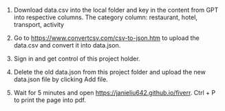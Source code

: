 1. Download data.csv into the local folder and key in the content from GPT into respective columns. The category column: restaurant, hotel, transport, activity

2. Go to https://www.convertcsv.com/csv-to-json.htm to upload the data.csv and convert it into data.json. 

3. Sign in and get control of this project holder.

4. Delete the old data.json from this project folder and upload the new data.json file by clicking Add file.

5. Wait for 5 minutes and open https://janieliu642.github.io/fiverr. Ctrl + P to print the page into pdf.
